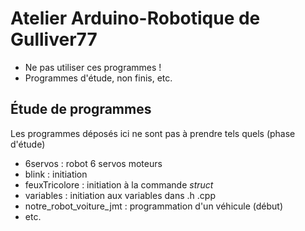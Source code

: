 # Atelier Arduino-Robotique de Gulliver77
* Ne pas utiliser ces programmes !
* Programmes d'étude, non finis, etc.

## Étude de programmes
Les programmes déposés ici ne sont pas à prendre tels quels (phase d'étude)

* 6servos : robot 6 servos moteurs
* blink : initiation
* feuxTricolore : initiation à la commande _struct_
* variables : initiation aux variables dans .h .cpp
* notre_robot_voiture_jmt : programmation d'un véhicule (début)
* etc.
